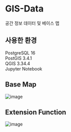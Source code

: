 # GIS-Data
 공간 정보 데이터 및 베이스 맵

## 사용한 환경
PostgreSQL 16 <br>
PostGIS 3.4.1 <br>
QGIS 3.34.4 <br>
Jupyter Notebook <br>


## Base Map
![image](https://github.com/yoohwanihn/GIS-Data/assets/73772238/f3077cbb-8559-4cb5-9334-b8a5fd6279c3)

## Extension Function
![image](https://github.com/yoohwanihn/GIS-Data/assets/73772238/7392f2e0-f2e3-42d0-957f-5423d3960a37)
